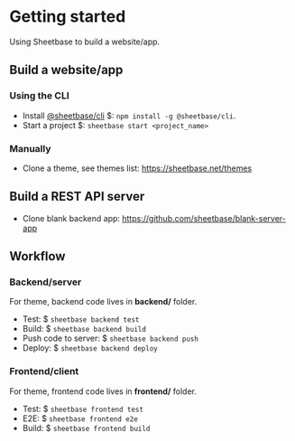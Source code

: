 # Getting started

Using Sheetbase to build a website/app.

## Build a website/app

### Using the CLI

- Install [@sheetbase/cli](https://github.com/sheetbase/cli) $: `npm install -g @sheetbase/cli`.
- Start a project $: `sheetbase start <project_name>`

### Manually

- Clone a theme, see themes list: <https://sheetbase.net/themes>

## Build a REST API server

- Clone blank backend app: <https://github.com/sheetbase/blank-server-app>

## Workflow

### Backend/server

For theme, backend code lives in **backend/** folder.

- Test: $ `sheetbase backend test`
- Build: $ `sheetbase backend build`
- Push code to server: $ `sheetbase backend push`
- Deploy: $ `sheetbase backend deploy`

### Frontend/client

For theme, frontend code lives in **frontend/** folder.

- Test: $ `sheetbase frontend test`
- E2E: $ `sheetbase frontend e2e`
- Build: $ `sheetbase frontend build`